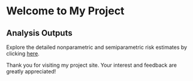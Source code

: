 
# Welcome to My Project

## Analysis Outputs

Explore the detailed nonparametric and semiparametric risk estimates by clicking [here](https://github.com/PRASADJHSPH/HW4/blob/main/babar.ph.HW4.html).

Thank you for visiting my project site. Your interest and feedback are greatly appreciated!


